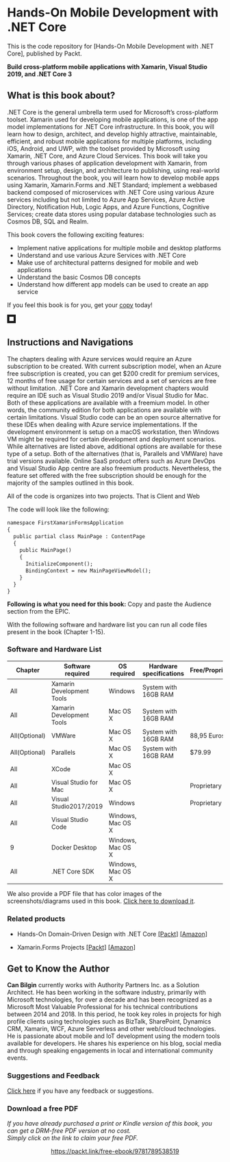 



# Hands-On Mobile Development with .NET Core



This is the code repository for [Hands-On Mobile Development with .NET Core], published by Packt.

**Build cross-platform mobile applications with Xamarin, Visual Studio 2019, and .NET Core 3**

## What is this book about?
.NET Core is the general umbrella term used for Microsoft’s cross-platform toolset. Xamarin used for developing mobile applications, is one of the app model implementations for .NET Core infrastructure. 
In this book, you will learn how to design, architect, and develop highly attractive, maintainable, efficient, and robust mobile applications for multiple platforms, including iOS, Android, and UWP, with the toolset provided by Microsoft using Xamarin, .NET Core, and Azure Cloud Services. This book will take you through various phases of application development with Xamarin, from environment setup, design, and architecture to publishing, using real-world scenarios. Throughout the book, you will learn how to develop mobile apps using Xamarin, Xamarin.Forms and .NET Standard; implement a webbased backend composed of microservices with .NET Core using various Azure services including but not limited to Azure App Services, Azure Active Directory, Notification Hub, Logic Apps, and Azure Functions, Cognitive Services; create data stores using popular database technologies such as Cosmos DB, SQL and Realm.

This book covers the following exciting features: 
* Implement native applications for multiple mobile and desktop platforms
* Understand and use various Azure Services with .NET Core
* Make use of architectural patterns designed for mobile and web applications
* Understand the basic Cosmos DB concepts
* Understand how different app models can be used to create an app service

If you feel this book is for you, get your [copy](https://www.amazon.com/dp/1789538513) today!

<a href="https://www.packtpub.com/?utm_source=github&utm_medium=banner&utm_campaign=GitHubBanner"><img src="https://raw.githubusercontent.com/PacktPublishing/GitHub/master/GitHub.png" 
alt="https://www.packtpub.com/" border="5" /></a>


## Instructions and Navigations
The chapters dealing with Azure services would require an Azure subscription to be
created. With current subscription model, when an Azure free subscription is created, you
can get $200 credit for premium services, 12 months of free usage for certain services and a
set of services are free without limitation.
.NET Core and Xamarin development chapters would require an IDE such as Visual Studio
2019 and/or Visual Studio for Mac. Both of these applications are available with a freemium
model. In other words, the community edition for both applications are available with
certain limitations. Visual Studio code can be an open source alternative for these IDEs
when dealing with Azure service implementations.
If the development environment is setup on a macOS workstation, then Windows VM
might be required for certain development and deployment scenarios. While alternatives
are listed above, additional options are available for these type of a setup. Both of the
alternatives (that is, Parallels and VMWare) have trial versions available.
Online SaaS product offers such as Azure DevOps and Visual Studio App centre are also
freemium products. Nevertheless, the feature set offered with the free subscription should
be enough for the majority of the samples outlined in this book.

All of the code is organizes into two projects. That is Client and Web

The code will look like the following:
```
namespace FirstXamarinFormsApplication
{
  public partial class MainPage : ContentPage
  {
    public MainPage()
    {
      InitializeComponent();
      BindingContext = new MainPageViewModel();
    }
  }
}
```


**Following is what you need for this book:**
Copy and paste the Audience section from the EPIC.

With the following software and hardware list you can run all code files present in the book (Chapter 1-15).

### Software and Hardware List

| Chapter      | Software required                   | OS required              | Hardware specifications | Free/Proprietary |
| -------------| ------------------------------------| -------------------------|-------------------------|----------------- |
| All          | Xamarin Development Tools           | Windows                  | System with 16GB RAM    | 
| All          | Xamarin Development Tools           | Mac OS X                 | System with 16GB RAM    | 
| All(Optional)| VMWare                              | Mac OS X                 | System with 16GB RAM    | 88,95 Euros      |
| All(Optional)| Parallels                           | Mac OS X                 | System with 16GB RAM    | $79.99           |
| All          | XCode                               | Mac OS X                 |                         |
| All          | Visual Studio for Mac               | Mac OS X                 |                         | Proprietary
| All          | Visual Studio2017/2019              | Windows                  |                         | Proprietary
| All          | Visual Studio Code                  | Windows, Mac OS X        |                         |
| 9            | Docker Desktop                      | Windows, Mac OS X        |                         |
| All          | .NET Core SDK                       | Windows, Mac OS X        |                         |



We also provide a PDF file that has color images of the screenshots/diagrams used in this book. [Click here to download it](https://www.packtpub.com/sites/default/files/downloads/9781789538519_ColorImages.pdf).

### Related products <Paste books from the Other books you may enjoy section>
* Hands-On Domain-Driven Design with .NET Core [[Packt]](https://www.packtpub.com/catalog/product/view/id/55713/s/application-development%252Fhands-domain-driven-design-net/?utm_source=Github&utm_medium=Repository&utm_campaign=9781788834094) [[Amazon]](https://www.amazon.com/dp/1788834097)

* Xamarin.Forms Projects [[Packt]](https://www.packtpub.com/application-development/xamarinforms-projects?utm_source=Github&utm_medium=Repository&utm_campaign=9781789537505) [[Amazon]](https://www.amazon.com/dp/1789537509)

## Get to Know the Author
**Can Bilgin**
currently works with Authority Partners Inc. as a Solution Architect. He has been working in the software industry, primarily with Microsoft technologies, for over a decade and has been recognized as a Microsoft Most Valuable Professional for his technical contributions between 2014 and 2018. In this period, he took key roles in projects for high profile clients using technologies such as BizTalk, SharePoint, Dynamics CRM, Xamarin, WCF, Azure Serverless and other web/cloud technologies. He is passionate about mobile
and IoT development using the modern tools available for developers. He shares his experience on his blog, social media and through speaking engagements in local and international community events.



### Suggestions and Feedback
[Click here](https://docs.google.com/forms/d/e/1FAIpQLSdy7dATC6QmEL81FIUuymZ0Wy9vH1jHkvpY57OiMeKGqib_Ow/viewform) if you have any feedback or suggestions.
### Download a free PDF

 <i>If you have already purchased a print or Kindle version of this book, you can get a DRM-free PDF version at no cost.<br>Simply click on the link to claim your free PDF.</i>
<p align="center"> <a href="https://packt.link/free-ebook/9781789538519">https://packt.link/free-ebook/9781789538519 </a> </p>